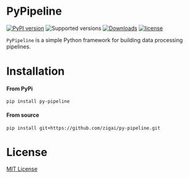 # PyPipeline
[![PyPI version](https://badge.fury.io/py/py-pipeline.svg)](https://badge.fury.io/py/py-pipeline)
![Supported versions](https://img.shields.io/badge/python-3.10+-blue.svg)
[![Downloads](https://static.pepy.tech/badge/py-pipeline)](https://pepy.tech/project/py-pipeline)
[![license](https://img.shields.io/github/license/zigai/py-pipeline.svg)](https://github.com/zigai/py-pipeline/blob/main/LICENSE)

```PyPipeline``` is a simple Python framework for building data processing pipelines.

# Installation
#### From PyPi
```
pip install py-pipeline
```
#### From source
```
pip install git+https://github.com/zigai/py-pipeline.git
```
# License
[MIT License](https://github.com/zigai/py-pipeline/blob/master/LICENSE)

